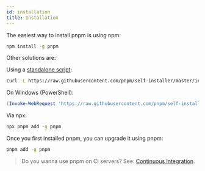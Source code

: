```yaml
---
id: installation
title: Installation
---
```


The easiest way to install pnpm is using npm:

```sh
npm install -g pnpm
```

Other solutions are:

Using a [standalone script](https://github.com/pnpm/self-installer#readme):

```sh
curl -L https://raw.githubusercontent.com/pnpm/self-installer/master/install.js | node
```

On Windows (PowerShell):

```powershell
(Invoke-WebRequest 'https://raw.githubusercontent.com/pnpm/self-installer/master/install.js').Content | node
```

Via npx:

```sh
npx pnpm add -g pnpm
```

Once you first installed pnpm, you can upgrade it using pnpm:

```sh
pnpm add -g pnpm
```

> Do you wanna use pnpm on CI servers? See: [Continuous Integration](continuous-integration).
